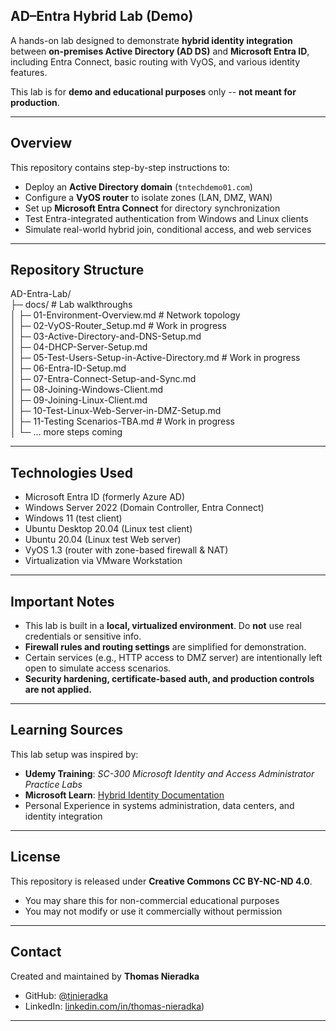 ## AD–Entra Hybrid Lab (Demo)

A hands-on lab designed to demonstrate **hybrid identity integration** between **on-premises Active Directory (AD DS)** and **Microsoft Entra ID**, including Entra Connect, basic routing with VyOS, and various identity features.

This lab is for **demo and educational purposes** only -- **not meant for production**.

---

## Overview

This repository contains step-by-step instructions to:

- Deploy an **Active Directory domain** (`tntechdemo01.com`)
- Configure a **VyOS router** to isolate zones (LAN, DMZ, WAN)
- Set up **Microsoft Entra Connect** for directory synchronization
- Test Entra-integrated authentication from Windows and Linux clients
- Simulate real-world hybrid join, conditional access, and web services

---

## Repository Structure  

AD-Entra-Lab/  
├─ docs/ # Lab walkthroughs  
│ ├─ 01-Environment-Overview.md # Network topology  
│ ├─ 02-VyOS-Router_Setup.md # Work in progress  
│ ├─ 03-Active-Directory-and-DNS-Setup.md  
│ ├─ 04-DHCP-Server-Setup.md  
│ ├─ 05-Test-Users-Setup-in-Active-Directory.md  # Work in progress  
│ ├─ 06-Entra-ID-Setup.md  
│ ├─ 07-Entra-Connect-Setup-and-Sync.md  
│ ├─ 08-Joining-Windows-Client.md  
│ ├─ 09-Joining-Linux-Client.md  
│ ├─ 10-Test-Linux-Web-Server-in-DMZ-Setup.md  
│ ├─ 11-Testing Scenarios-TBA.md # Work in progress  
│ └─ ... more steps coming  

---

## Technologies Used

- Microsoft Entra ID (formerly Azure AD)
- Windows Server 2022 (Domain Controller, Entra Connect)
- Windows 11 (test client)
- Ubuntu Desktop 20.04 (Linux test client)
- Ubuntu 20.04 (Linux test Web server)
- VyOS 1.3 (router with zone-based firewall & NAT)
- Virtualization via VMware Workstation

---

##  Important Notes

- This lab is built in a **local, virtualized environment**. Do **not** use real credentials or sensitive info.
- **Firewall rules and routing settings** are simplified for demonstration.
- Certain services (e.g., HTTP access to DMZ server) are intentionally left open to simulate access scenarios.
- **Security hardening, certificate-based auth, and production controls are not applied.**

---

##  Learning Sources

This lab setup was inspired by:

-  **Udemy Training**: _SC-300 Microsoft Identity and Access Administrator Practice Labs_
-  **Microsoft Learn**: [Hybrid Identity Documentation](https://learn.microsoft.com/en-us/entra/identity/hybrid/)
-  Personal Experience in systems administration, data centers, and identity integration

---

##  License

This repository is released under **Creative Commons CC BY-NC-ND 4.0**.

-  You may share this for non-commercial educational purposes
-  You may not modify or use it commercially without permission

---

## Contact

Created and maintained by **Thomas Nieradka**

- GitHub: [@tjnieradka](https://github.com/tjnieradka)
- LinkedIn: [linkedin.com/in/thomas-nieradka](https://www.linkedin.com/in/thomas-nieradka))

---


